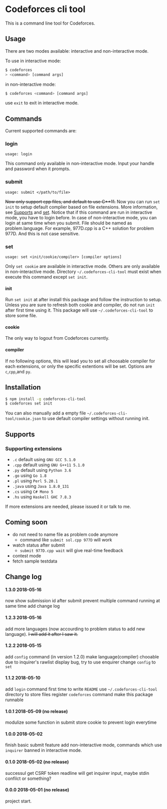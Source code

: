 # Codeforces cli tool

This is a command line tool for Codeforces.

## Usage

There are two modes available: interactive and non-interactive mode.

To use in interactive mode:
```bash
$ codeforces
> <command> [command args]
```
in non-interactive mode:
```bash
$ codeforces <command> [command args]
```

use `exit` to exit in interactive mode.

## Commands

Current supported commands are:

### login
    usage: login
This command only available in non-interactive mode. Input your handle and password when it prompts.


### submit
    usage: submit </path/to/file>
<del>Now only support cpp files, and default to use C\+\+11.</del>
Now you can run `set init` to setup default complier based on file extensions. More information, see [Supports](#Supports) and [set](#set).
Notice that if this command are run in interactive mode, you have to login before. In case of non-interactive mode, you can login at same time when you submit. File should be named as problem.language. For example, 977D.cpp is a C++ solution for problem 977D. And this is not case sensitive.

### set
    usage: set <init/cookie/compiler> [compiler options]

Only `set cookie` are available in interactive mode. Others are only available in non-interactive mode.
Directory `~/.codeforces-cli-tool` must exist when execute this command except `set init`.
#### init
Run `set init` at after install this package and follow the instruction to setup. Unless you are sure to refresh both cookie and compiler, do not run `init` after first time using it. This package will use `~/.codeforces-cli-tool` to store some file.
#### cookie
The only way to logout from Codeforces currently.
#### compiler
If no following options, this will lead you to set all choosable compiler for each extensions, or only the specific extentions will be set. Options are `c`,`cpp`,and `py`.

## Installation
```bash
$ npm install -g codeforces-cli-tool
$ codeforces set init
```
You can also manually add a empty file `~/.codeforces-cli-tool/cookie.json` to use default compiler settings without running init.

## Supports

### Supporting extensions
 - `.c` default using `GNU GCC 5.1.0`
 - `.cpp` default using `GNU G++11 5.1.0`
 - `.py` default using `Python 3.6`
 - `.go` using `Go 1.8`
 - `.pl` using `Perl 5.20.1`
 - `.java` using `Java 1.8.0_131`
 - `.cs` using `C# Mono 5`
 - `.hs` using `Haskell GHC 7.8.3`

If more extensions are needed, please issued it or talk to me.

## Coming soon

 - do not need to name file as problem code anymore
     - command like `submit sol.cpp 977D` will work
 - watch status after submit
     - `submit 977D.cpp wait` will give real-time feedback
 - contest mode
 - fetch sample testdata

## Change log

#### 1.3.0 2018-05-16
now show submission id after submit
prevent multiple command running at same time
add change log

#### 1.2.3 2018-05-16
add more languages (now accourding to problem status to add new language). <del> I will add it after I saw it. </del>

#### 1.2.2 2018-05-15
add `config` command (in version 1.2.0)
make language(compiler) chooable
due to inquirer's rawlist display bug, try to use enquirer
change `config` to `set`


#### 1.1.2 2018-05-10
add `login` command
first time to write `README`
use `~/.codeforces-cli-tool` directory to store files
register `codeforces` command
make this package runnable

#### 1.0.1 2018-05-09 (no release)
modulize some function in submit
store cookie to prevent login everytime

#### 1.0.0 2018-05-02
finish basic submit feature
add non-interactive mode, commands which use `inquirer` banned in interactive mode.

#### 0.1.0 2018-05-02 (no release)
successul get CSRF token
readline will get inquirer input, maybe stdin confilct or something?

#### 0.0.0 2018-05-01 (no release)
project start.
